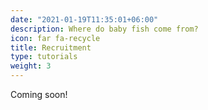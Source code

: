 ```yaml
---
date: "2021-01-19T11:35:01+06:00"
description: Where do baby fish come from?
icon: far fa-recycle 
title: Recruitment
type: tutorials
weight: 3
---
```


Coming soon!